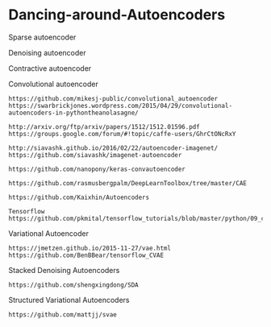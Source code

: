 # Dancing-around-Autoencoders

Sparse autoencoder

Denoising autoencoder

Contractive autoencoder


Convolutional autoencoder

~~~
https://github.com/mikesj-public/convolutional_autoencoder
https://swarbrickjones.wordpress.com/2015/04/29/convolutional-autoencoders-in-pythontheanolasagne/

http://arxiv.org/ftp/arxiv/papers/1512/1512.01596.pdf
https://groups.google.com/forum/#!topic/caffe-users/GhrCtONcRxY

http://siavashk.github.io/2016/02/22/autoencoder-imagenet/
https://github.com/siavashk/imagenet-autoencoder

https://github.com/nanopony/keras-convautoencoder

https://github.com/rasmusbergpalm/DeepLearnToolbox/tree/master/CAE

https://github.com/Kaixhin/Autoencoders

Tensorflow
https://github.com/pkmital/tensorflow_tutorials/blob/master/python/09_convolutional_autoencoder.py
~~~

Variational Autoencoder

~~~
https://jmetzen.github.io/2015-11-27/vae.html
https://github.com/BenBBear/tensorflow_CVAE
~~~

Stacked Denoising Autoencoders
~~~
https://github.com/shengxingdong/SDA
~~~

Structured Variational Autoencoders
~~~
https://github.com/mattjj/svae
~~~

